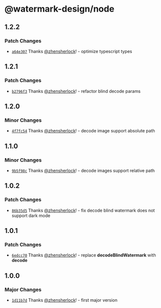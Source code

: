 # @watermark-design/node

## 1.2.2

### Patch Changes

- [`a64e307`](https://github.com/watermark-design/watermark/commit/a64e3076e63df7e26920ee53e3c786c1d37de860) Thanks [@zhensherlock](https://github.com/zhensherlock)! - optimize typescript types

## 1.2.1

### Patch Changes

- [`b2796f3`](https://github.com/watermark-design/watermark/commit/b2796f3faab17298d5f4c9d0e93be8e25d61a0d9) Thanks [@zhensherlock](https://github.com/zhensherlock)! - refactor blind decode params

## 1.2.0

### Minor Changes

- [`4f7fc54`](https://github.com/watermark-design/watermark/commit/4f7fc54bd1c250ac932eeeab327a1db0aa7f3787) Thanks [@zhensherlock](https://github.com/zhensherlock)! - decode image support absolute path

## 1.1.0

### Minor Changes

- [`9b5f98c`](https://github.com/watermark-design/watermark/commit/9b5f98cf20a573f3ff73b1a3be28c1052f86f62d) Thanks [@zhensherlock](https://github.com/zhensherlock)! - decode images support relative path

## 1.0.2

### Patch Changes

- [`86b35d5`](https://github.com/watermark-design/watermark/commit/86b35d56b8032aacf2bfb998b4ea6177ce707125) Thanks [@zhensherlock](https://github.com/zhensherlock)! - fix decode blind watermark does not support dark mode

## 1.0.1

### Patch Changes

- [`6edcc70`](https://github.com/watermark-design/watermark/commit/6edcc7029e90de59d43208780b26c95969193443) Thanks [@zhensherlock](https://github.com/zhensherlock)! - replace **decodeBlindWatermark** with **decode**

## 1.0.0

### Major Changes

- [`1d11b7d`](https://github.com/watermark-design/watermark/commit/1d11b7d4f804ca683b08dc3781491459a4bd7245) Thanks [@zhensherlock](https://github.com/zhensherlock)! - first major version
